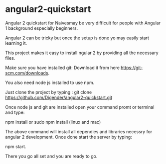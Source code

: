 # angular2-quickstart
Angular 2 quickstart for Naivesmay be very difficult for people with Angular 1  background especially beginners.

Angular 2 can be tricky but once the setup is done yo may easily start learning it.

This project makes it easy to install ngular 2 by providing all the necessary files.


Make sure you have installed git:
Download it from here https://git-scm.com/downloads.

You also need node js installed to use npm.

Just clone the project by typing :
git clone https://github.com/Digender/angular2-quickstart.git 


Once node js and git are installed open your command promt or terminal and type:

npm install or sudo npm install (linux and mac)


The above command will install all dependies and libraries necessry for angular 2 development.
Once done start the server by typing:

npm start.


There you go all set and you are ready to go.
